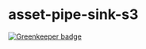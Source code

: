 # asset-pipe-sink-s3

[![Greenkeeper badge](https://badges.greenkeeper.io/asset-pipe/asset-pipe-sink-s3.svg)](https://greenkeeper.io/)
